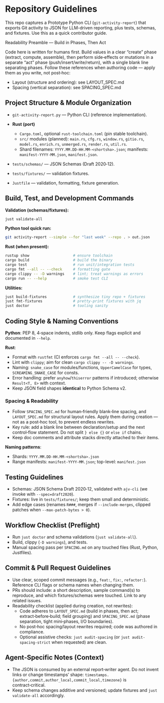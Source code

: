 # Repository Guidelines

This repo captures a Prototype Python CLI (`git-activity-report`) that exports Git activity to JSON for LLM-driven reporting, plus tests, schemas, and fixtures.
Use this as a quick contributor guide.

Readability Preamble — Build in Phases, Then Act

Code here is written for humans first. Build values in a clear “create” phase (extract, compute, assemble), then perform side‑effects or mutations in a separate “act” phase (push/insert/write/return), with a single blank line separating phases. Follow these references when authoring code — apply them as you write, not post‑hoc:

- Layout (structure and ordering): see LAYOUT_SPEC.md
- Spacing (vertical separation): see SPACING_SPEC.md

## Project Structure & Module Organization

- `git-activity-report.py` — Python CLI (reference implementation).
- **Rust (port)**

  - `Cargo.toml`, optional `rust-toolchain.toml` (pin stable toolchain).
  - `src/` modules (planned): `main.rs`, `cfg.rs`, `window.rs`, `gitio.rs`, `model.rs`, `enrich.rs`, `unmerged.rs`, `render.rs`, `util.rs`.
  - Shard filenames: `YYYY.MM.DD-HH.MM-<shortsha>.json`; manifests: `manifest-YYYY-MM.json`, `manifest.json`.

- `tests/schemas/` — JSON Schemas (Draft 2020‑12).
- `tests/fixtures/` — validation fixtures.
- `Justfile` — validation, formatting, fixture generation.

## Build, Test, and Development Commands

**Validation (schemas/fixtures):**

```bash
just validate-all
```

**Python tool quick run:**

```bash
git activity-report --simple --for "last week" --repo . > out.json
```

**Rust (when present):**

```bash
rustup show                    # ensure toolchain
cargo build                    # build the binary
cargo test                     # run unit/integration tests
cargo fmt --all -- --check     # formatting gate
cargo clippy -- -D warnings    # lint; treat warnings as errors
cargo run -- --help            # smoke test CLI
```

**Utilities:**

```bash
just build-fixtures            # synthesize tiny repo + fixtures
just fmt-fixtures              # pretty-print fixtures with jq
just doctor                    # tooling sanity
```

## Coding Style & Naming Conventions

**Python**: PEP 8, 4‑space indents, stdlib only. Keep flags explicit and documented in `--help`.

**Rust**:

- Format with `rustfmt` (CI enforces `cargo fmt --all -- --check`).
- Lint with `clippy`; aim for clean `cargo clippy -- -D warnings`.
- Naming: `snake_case` for modules/functions, `UpperCamelCase` for types, `SCREAMING_SNAKE_CASE` for consts.
- Error handling: prefer `anyhow`/`thiserror` patterns if introduced; otherwise `Result<T, E>` with context.
- Keep JSON field shapes **identical** to Python Schema v2.

### Spacing & Readability

- Follow `SPACING_SPEC.md` for human‑friendly blank‑line spacing, and `LAYOUT_SPEC.md` for structural layout rules. Apply them during creation — not as a post‑hoc tool, to prevent endless rewrites.
- Key rule: add a blank line between declaration/setup and the next control‑flow statement. Do not split `} else {}` or `else if` chains.
- Keep doc comments and attribute stacks directly attached to their items.

**Naming patterns**:

- Shards: `YYYY.MM.DD-HH.MM-<shortsha>.json`
- Range manifests: `manifest-YYYY-MM.json`; top-level: `manifest.json`

## Testing Guidelines

- Schemas: JSON Schema Draft 2020‑12, validated with `ajv-cli` (we invoke with `--spec=draft2020`).
- Fixtures: live in `tests/fixtures/`; keep them small and deterministic.
- Add edge cases (renames `R###`, merges if `--include-merges`, clipped patches when `--max-patch-bytes > 0`).

## Workflow Checklist (Preflight)

- Run `just doctor` and schema validations (`just validate-all`).
- Build, clippy (`-D warnings`), and tests.
- Manual spacing pass per `SPACING.md` on any touched files (Rust, Python, Justfiles).

## Commit & Pull Request Guidelines

- Use clear, scoped commit messages (e.g., `feat:`, `fix:`, `refactor:`). Reference CLI flags or schema names when changing them.
- PRs should include: a short description, sample command(s) to reproduce, and which fixtures/schemas were touched. Link to any related issues.
- Readability checklist (applied during creation, not rewrites):
  - Code adheres to `LAYOUT_SPEC.md` (build in phases, then act; extract‑before‑build; field grouping) and `SPACING_SPEC.md` (phase separation, tight mini‑phases, I/O boundaries).
  - No post‑hoc spacing/layout rewrites required; code was authored in compliance.
  - Optional assistive checks: `just audit-spacing` (or `just audit-spacing-strict` when requested) are clean.

## Agent‑Specific Notes (Context)

- The JSON is consumed by an external report‑writer agent. Do not invent links or change timestamps’ shape: `timestamps.{author,commit,author_local,commit_local,timezone}` is contract‑critical.
- Keep schema changes additive and versioned; update fixtures and `just validate-all` accordingly.
